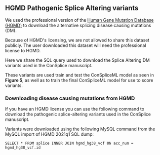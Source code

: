 ## HGMD Pathogenic Splice Altering variants 

We used the professional version of the [Human Gene Mutation Database (HGMD)](http://www.hgmd.cf.ac.uk/) to download the alternative splicing disease causing mutations (DM). 

Because of HGMD's licensing, we are not allowed to share this dataset publicly. The user downloaded this dataset will need the professional license to HGMD.

Here we share the SQL query used to download the Splice Altering DM variants used in the ConSplice manuscript. 

These variants are used train and test the ConSpliceML model as seen in **Figure 5**, as well as to train the final ConSpliceML model for use to score variants.

### Downloading disease causing mutations from HGMD

If you have an HGMD license you can use the following command to download the pathogenic splice-altering variants used in the ConSplice manuscript.


Variants were downloaded using the following MySQL command from the MySQL import of HGMD 2021q1 SQL dump: 

```
SELECT * FROM splice INNER JOIN hgmd_hg38_vcf ON acc_num = hgmd_hg38_vcf.id
```
